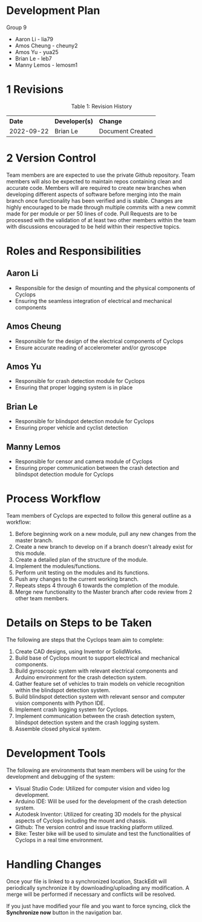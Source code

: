 # Development Plan
Group 9
 - Aaron Li - lia79
 - Amos Cheung - cheuny2
 - Amos Yu - yua25
 - Brian Le - leb7
 - Manny Lemos - lemosm1

# 1 Revisions

<div style="text-align: center;"> 
    <p id="Revision_History">
        Table 1: Revision History
        <table style="width: 100%; text-align: left;">
            <tr>
                <th>Date</th>
                <th>Developer(s)</th>
                <th>Change</th>
            </tr>
            <tr>
                <td>2022-09-22</th>
                <td>Brian Le</th>
                <td>Document Created</th>
            </tr>
        </table>
    </p>
</div>

# 2 Version Control

Team members are are expected to use the private Github repository. Team members will also be expected to maintain repos containing clean and accurate code. Members will are required to create new branches when developing different aspects of software before merging into the main branch once functionality has been verified and is stable. Changes are highly encouraged to be made through multiple commits with a new commit made for per module or per 50 lines of code. Pull Requests are to be processed with the validation of at least two other members within the team with discussions encouraged to be held within their respective topics.

# Roles and Responsibilities

## Aaron Li

- Responsible for the design of mounting and the physical components of Cyclops
- Ensuring the seamless integration of electrical and mechanical components

## Amos Cheung

- Responsible for the design of the electrical components of Cyclops
- Ensure accurate reading of accelerometer and/or gyroscope 

## Amos Yu

- Responsible for crash detection module for Cyclops
- Ensuring that proper logging system is in place

## Brian Le

- Responsible for blindspot detection module for Cyclops
- Ensuring proper vehicle and cyclist detection

## Manny Lemos

- Responsible for censor and camera module of Cyclops
- Ensuring proper communication between the crash detection and blindspot detection module for Cyclops


# Process Workflow

Team members of Cyclops are expected to follow this general outline as a workflow:

 1. Before beginning work on a new module, pull any new changes from the master branch.
 2. Create a new branch to develop on if a branch doesn't already exist for this module.
 3. Create a detailed plan of the structure of the module. 
 4. Implement the modules/functions.
 5. Perform unit testing on the modules and its functions.
 6. Push any changes to the current working branch.
 7. Repeats steps 4 through 6 towards the completion of the module.
 8. Merge new functionality to the Master branch after code review from 2 other team members.

# Details on Steps to be Taken

The following are steps that the Cyclops team aim to complete:

 1. Create CAD designs, using Inventor or SolidWorks.
 2. Build base of Cyclops mount to support electrical and mechanical components.
 3. Build gyroscopic system with relevant electrical components and Arduino environment for the crash detection system.
 4. Gather feature set of vehicles to train models on vehicle recognition within the blindspot detection system. 
 5. Build blindspot detection system with relevant sensor and computer vision components with Python IDE.
 6. Implement crash logging system for Cyclops.
 7. Implement communication between the crash detection system, blindspot detection system and the crash logging system.
 8. Assemble closed physical system.

# Development Tools

The following are environments that team members will be using for the development and debugging of the system:

 - Visual Studio Code: Utilized for computer vision and video log development.
 - Arduino IDE: Will be used for the development of the crash detection system.
 - Autodesk Inventor: Utilized for creating 3D models for the physical aspects of Cyclops including the mount and chassis. 
 - Github: The version control and issue tracking platform utilized. 
 - Bike: Tester bike will be used to simulate and test the functionalities of Cyclops in a real time environment.

# Handling Changes

Once your file is linked to a synchronized location, StackEdit will periodically synchronize it by downloading/uploading any modification. A merge will be performed if necessary and conflicts will be resolved.

If you just have modified your file and you want to force syncing, click the **Synchronize now** button in the navigation bar.


